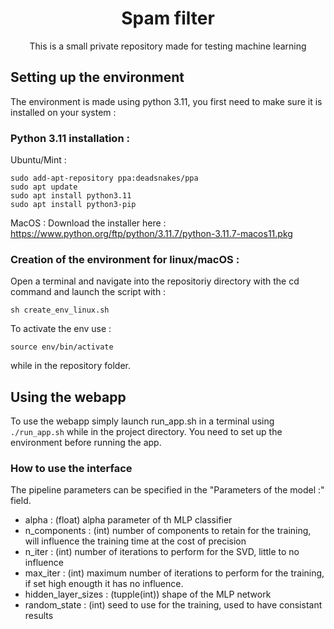 <h1 style="text-align: center">Spam filter</h1>
<p style="text-align: center">This is a small private repository made for testing machine learning</p>

## Setting up the environment
The environment is made using python 3.11, you first need to make sure it is installed on your system :
### Python 3.11 installation :
Ubuntu/Mint :
```
sudo add-apt-repository ppa:deadsnakes/ppa
sudo apt update
sudo apt install python3.11
sudo apt install python3-pip
```
MacOS : Download the installer here : https://www.python.org/ftp/python/3.11.7/python-3.11.7-macos11.pkg
### Creation of the environment for linux/macOS :
Open a terminal and navigate into the repositoriy directory with the cd command and launch the script with :
```
sh create_env_linux.sh
```
To activate the env use :
```
source env/bin/activate
```
while in the repository folder.

## Using the webapp
To use the webapp simply launch run_app.sh in a terminal using ```./run_app.sh``` while in the project directory.
You need to set up the environment before running the app.
### How to use the interface
The pipeline parameters can be specified in the "Parameters of the model :" field.
* alpha : (float) alpha parameter of th MLP classifier
* n_components : (int) number of components to retain for the training, will influence the training time at the cost of precision
* n_iter : (int) number of iterations to perform for the SVD, little to no influence
* max_iter : (int) maximum number of iterations to perform for the training, if set high enougth it has no influence.
* hidden_layer_sizes : (tupple(int)) shape of the MLP network
* random_state : (int) seed to use for the training, used to have consistant results
